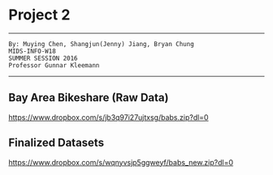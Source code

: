 
# Project 2
***
    By: Muying Chen, Shangjun(Jenny) Jiang, Bryan Chung
    MIDS-INFO-W18
    SUMMER SESSION 2016
    Professor Gunnar Kleemann
---
## Bay Area Bikeshare (Raw Data)
https://www.dropbox.com/s/jb3q97i27ujtxsg/babs.zip?dl=0

## Finalized Datasets
https://www.dropbox.com/s/wqnyvsjp5ggweyf/babs_new.zip?dl=0

